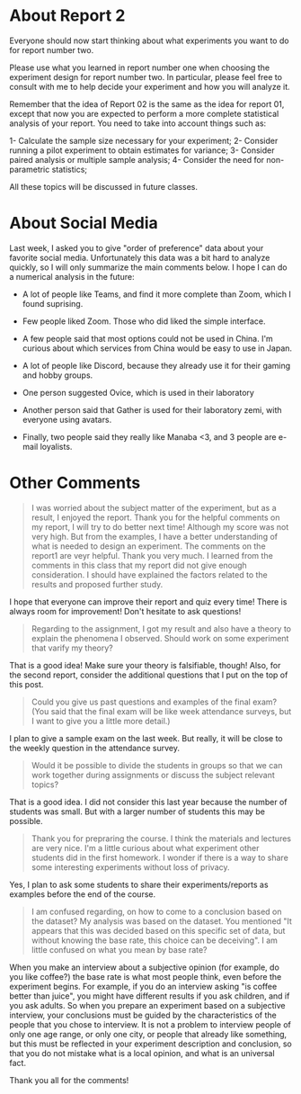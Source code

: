 # About Report 2

Everyone should now start thinking about what experiments you want to do for report number two.

Please use what you learned in report number one when choosing the experiment design for report number two. In particular, please feel free to consult with me to help decide your experiment and how you will analyze it.

Remember that the idea of Report 02 is the same as the idea for report 01, except that now you are expected to perform a more complete statistical analysis of your report. You need to take into account things such as:

1- Calculate the sample size necessary for your experiment;
2- Consider running a pilot experiment to obtain estimates for variance;
3- Consider paired analysis or multiple sample analysis;
4- Consider the need for non-parametric statistics;

All these topics will be discussed in future classes.

# About Social Media

Last week, I asked you to give "order of preference" data about your favorite social media.
Unfortunately this data was a bit hard to analyze quickly, so I will only summarize the main comments below. I hope I can do a numerical analysis in the future:

- A lot of people like Teams, and find it more complete than Zoom, which I found suprising.
- Few people liked Zoom. Those who did liked the simple interface.
- A few people said that most options could not be used in China. I'm curious about which services from China would be easy to use in Japan.
- A lot of people like Discord, because they already use it for their gaming and hobby groups.
- One person suggested Ovice, which is used in their laboratory
- Another person said that Gather is used for their laboratory zemi, with everyone using avatars.

- Finally, two people said they really like Manaba <3, and 3 people are e-mail loyalists.

# Other Comments

> I was worried about the subject matter of the experiment, but as a result, I enjoyed the report.
> Thank you for the helpful comments on my report, I will try to do better next time!
> Although my score was not very high. But from the examples, I have a better understanding of what is needed to design an experiment.
> The comments on the report1 are veyr helpful. Thank you very much.
> I learned from the comments in this class that my report did not give enough consideration. I should have explained the factors related to the results and proposed further study.

I hope that everyone can improve their report and quiz every time! There is always room for improvement! Don't hesitate to ask questions!

> Regarding to the assignment, I got my result and also have a theory to explain the phenomena I observed. Should work on some experiment that varify my theory?

That is a good idea! Make sure your theory is falsifiable, though! Also, for the second report, consider the additional questions that I put on the top of this post.

> Could you give us past questions and examples of the final exam? (You said that the final exam will be like week attendance surveys, but I want to give you a little more detail.)

I plan to give a sample exam on the last week. But really, it will be close to the weekly question in the attendance survey.

> Would it be possible to divide the students in groups so that we can work together during assignments or discuss the subject relevant topics?

That is a good idea. I did not consider this last year because the number of students was small. But with a larger number of students this may be possible.

> Thank you for prepraring the course. I think the materials and lectures are very nice. I'm a little curious about what experiment other students did in the first homework. I wonder if there is a way to share some interesting experiments without loss of privacy.

Yes, I plan to ask some students to share their experiments/reports as examples before the end of the course.

> I am confused regarding, on how to come to a conclusion based on the dataset? My analysis was based on the dataset. You mentioned "It appears that this was decided based on this specific set of data, but without knowing the base rate, this choice can be deceiving". I am little confused on what you mean by base rate?

When you make an interview about a subjective opinion (for example, do you like coffee?) the base rate is what most people think, even before the experiment begins. For example, if you do an interview asking "is coffee better than juice", you might have different results if you ask children, and if you ask adults. So when you prepare an experiment based on a subjective interview, your conclusions must be guided by the characteristics of the people that you chose to interview. It is not a problem to interview people of only one age range, or only one city, or people that already like something, but this must be reflected in your experiment description and conclusion, so that you do not mistake what is a local opinion, and what is an universal fact.

Thank you all for the comments!
